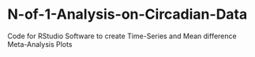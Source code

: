 # N-of-1-Analysis-on-Circadian-Data
Code for RStudio Software to create Time-Series and Mean difference Meta-Analysis Plots
